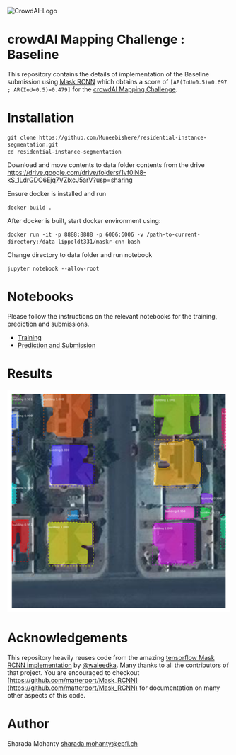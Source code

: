 ![CrowdAI-Logo](https://github.com/crowdAI/crowdai/raw/master/app/assets/images/misc/crowdai-logo-smile.svg?sanitize=true)

# crowdAI Mapping Challenge : Baseline

This repository contains the details of implementation of the Baseline submission using [Mask RCNN](https://arxiv.org/abs/1703.06870) which obtains a score of `[AP(IoU=0.5)=0.697 ; AR(IoU=0.5)=0.479]` for the [crowdAI Mapping Challenge](https://www.crowdai.org/challenges/mapping-challenge).

# Installation
```
git clone https://github.com/Muneebishere/residential-instance-segmentation.git
cd residential-instance-segmentation
```

Download and move contents to data folder contents from the drive
https://drive.google.com/drive/folders/1vf0iN8-kS_1LdrGDO6Ejq7VZlxcJ5arV?usp=sharing

Ensure docker is installed and run
```
docker build .
```

After docker is built, start docker environment using:
```
docker run -it -p 8888:8888 -p 6006:6006 -v /path-to-current-directory:/data lippoldt331/maskr-cnn bash

```

Change directory to data folder and run notebook
```
jupyter notebook --allow-root
```

# Notebooks
Please follow the instructions on the relevant notebooks for the training, prediction and submissions.

* [Training](Training.ipynb)
* [Prediction and Submission](Testing.ipynb)

# Results
![sample_predictions](images/predictions.png)


# Acknowledgements
This repository heavily reuses code from the amazing [tensorflow Mask RCNN implementation](https://github.com/matterport/Mask_RCNN) by [@waleedka](https://github.com/waleedka/).
Many thanks to all the contributors of that project.
You are encouraged to checkout [https://github.com/matterport/Mask_RCNN](https://github.com/matterport/Mask_RCNN) for documentation on many other aspects of this code.

# Author
Sharada Mohanty [sharada.mohanty@epfl.ch](sharada.mohanty@epfl.ch)
